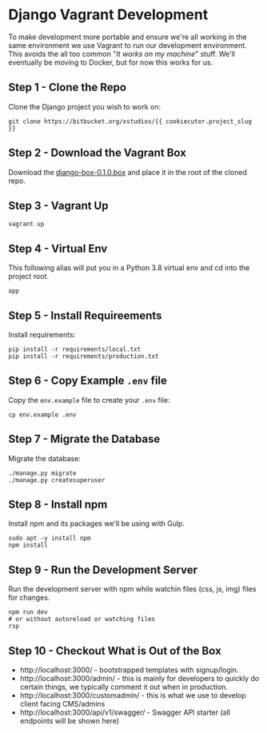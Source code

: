 # Django Vagrant Development

To make development more portable and ensure we're all working in the same environment we use Vagrant to run our development environment.  This avoids the all too common "_It works on my machine_" stuff.  We'll eventually be moving to Docker, but for now this works for us.

## Step 1 - Clone the Repo
Clone the Django project you wish to work on:

    git clone https://bitbucket.org/xstudios/{{ cookiecuter.project_slug }}

## Step 2 - Download the Vagrant Box
Download the [django-box-0.1.0.box](https://www.dropbox.com/s/e7w220oius8irhj/django-box-0.1.0.box?dl=1) and place it in the root of the cloned repo.

## Step 3 - Vagrant Up

    vagrant up

## Step 4 - Virtual Env
This following alias will put you in a Python 3.8 virtual env and cd into the project root.

    app

## Step 5 - Install Requireements
Install requirements:

    pip install -r requirements/local.txt
    pip install -r requirements/production.txt

## Step 6 - Copy Example `.env` file
Copy the `env.example` file to create your `.env` file:

    cp env.example .env

## Step 7 - Migrate the Database
Migrate the database:

    ./manage.py migrate
    ./manage.py createsuperuser

## Step 8 - Install npm
Install npm and its packages we'll be using with Gulp.

    sudo apt -y install npm
    npm install

## Step 9 - Run the Development Server
Run the development server with npm while watchin files (css, js, img) files for changes.

    npm run dev
    # or without autoreload or watching files
    rsp

## Step 10 - Checkout What is Out of the Box

- http://localhost:3000/ - bootstrapped templates with signup/login.
- http://localhost:3000/admin/ - this is mainly for developers to quickly do certain things, we typically comment it out when in production.
- http://localhost:3000/customadmin/ - this is what we use to develop client facing CMS/admins
- http://localhost:3000/api/v1/swagger/ - Swagger API starter (all endpoints will be shown here)
